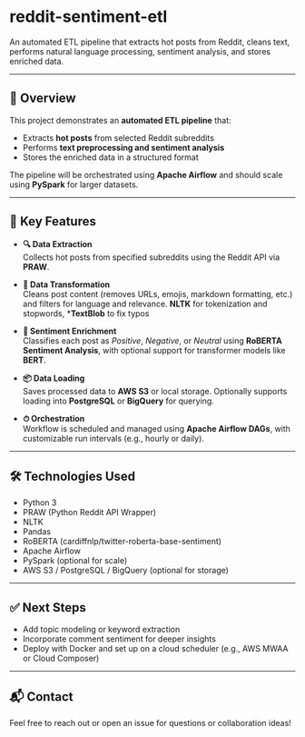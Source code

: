 # reddit-sentiment-etl

An automated ETL pipeline that extracts hot posts from Reddit, cleans text, performs natural language processing, sentiment analysis, and stores enriched data.

---

## 🧠 Overview

This project demonstrates an **automated ETL pipeline** that:

- Extracts **hot posts** from selected Reddit subreddits
- Performs **text preprocessing and sentiment analysis**
- Stores the enriched data in a structured format

The pipeline will be orchestrated using **Apache Airflow** and should scale using **PySpark** for larger datasets.

---

## 🚀 Key Features

- **🔍 Data Extraction**  
  Collects hot posts from specified subreddits using the Reddit API via **PRAW**.

- **🧹 Data Transformation**  
  Cleans post content (removes URLs, emojis, markdown formatting, etc.) and filters for language and relevance. **NLTK** for tokenization and stopwords, ***TextBlob** to fix typos

- **🧠 Sentiment Enrichment**  
  Classifies each post as *Positive*, *Negative*, or *Neutral* using **RoBERTA Sentiment Analysis**, with optional support for transformer models like **BERT**.

- **📦 Data Loading**  
  Saves processed data to **AWS S3** or local storage. Optionally supports loading into **PostgreSQL** or **BigQuery** for querying.

- **⏱ Orchestration**  
  Workflow is scheduled and managed using **Apache Airflow DAGs**, with customizable run intervals (e.g., hourly or daily).

---

## 🛠 Technologies Used

- Python 3
- PRAW (Python Reddit API Wrapper)
- NLTK
- Pandas
- RoBERTA (cardiffnlp/twitter-roberta-base-sentiment)
- Apache Airflow
- PySpark (optional for scale)
- AWS S3 / PostgreSQL / BigQuery (optional for storage)

---

## ✅ Next Steps

- Add topic modeling or keyword extraction
- Incorporate comment sentiment for deeper insights
- Deploy with Docker and set up on a cloud scheduler (e.g., AWS MWAA or Cloud Composer)

---

## 📬 Contact

Feel free to reach out or open an issue for questions or collaboration ideas!
